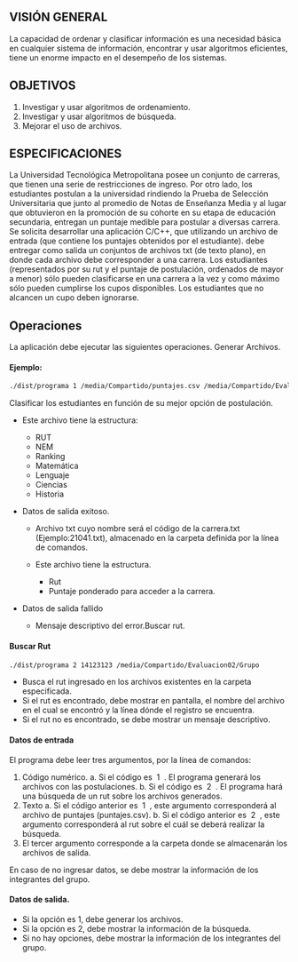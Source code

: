 ## VISIÓN GENERAL

La capacidad de ordenar y clasificar información es una necesidad básica en cualquier sistema
de información, encontrar y usar algoritmos eficientes, tiene un enorme impacto en el
desempeño de los sistemas.

## OBJETIVOS

1. Investigar y usar algoritmos de ordenamiento.
2. Investigar y usar algoritmos de búsqueda.
3. Mejorar el uso de archivos.

## ESPECIFICACIONES

La Universidad Tecnológica Metropolitana posee un conjunto de carreras, que tienen una serie 
de restricciones de ingreso. Por otro lado, los estudiantes postulan a la universidad rindiendo la
Prueba de Selección Universitaria que junto al promedio de Notas de Enseñanza Media y al lugar
que obtuvieron en la promoción de su cohorte en su etapa de educación secundaria, entregan
un puntaje medible para postular a diversas carrera.
Se solicita desarrollar una aplicación C/C++, que utilizando un archivo de entrada (que contiene
los puntajes obtenidos por el estudiante). debe entregar como salida un conjuntos de archivos
txt (de texto plano), en donde cada archivo debe corresponder a una carrera. Los estudiantes
(representados por su rut y el puntaje de postulación, ordenados de mayor a menor) sólo pueden
clasificarse en una carrera a la vez y como máximo sólo pueden cumplirse los cupos disponibles.
Los estudiantes que no alcancen un cupo deben ignorarse.

## Operaciones

La aplicación debe ejecutar las siguientes operaciones.
Generar Archivos.

#### Ejemplo:

```bash
./dist/programa 1 /media/Compartido/puntajes.csv /media/Compartido/Evaluacion02/Grupo
```

Clasificar los estudiantes en función de su mejor opción de postulación.
- Este archivo tiene la estructura:
    - RUT
    - NEM
    - Ranking
    - Matemática
    - Lenguaje
    - Ciencias
    - Historia
- Datos de salida exitoso.

    - Archivo txt cuyo nombre será el código de la carrera.txt (Ejemplo:21041.txt), almacenado en la carpeta definida por la línea de comandos.


    - Este archivo tiene la estructura.
        - Rut
        - Puntaje ponderado para acceder a la carrera.
- Datos de salida fallido
    - Mensaje descriptivo del error.Buscar rut.

#### Buscar Rut

```bash
./dist/programa 2 14123123 /media/Compartido/Evaluacion02/Grupo
```

- Busca el rut ingresado en los archivos existentes en la carpeta especificada.
- Si el rut es encontrado, debe mostrar en pantalla, el nombre del archivo en el cual se encontró y la línea dónde el registro se encuentra.
- Si el rut no es encontrado, se debe mostrar un mensaje descriptivo.

#### Datos de entrada
El programa debe leer tres argumentos, por la línea de comandos:
1. Código numérico.
    a. Si el código es ​ 1 ​ . El programa generará los archivos con las postulaciones.
    b. Si el código es ​ 2 ​ . El programa hará una búsqueda de un rut sobre los archivos generados.
2. Texto
    a. Si el código anterior es ​ 1 ​ , este argumento corresponderá al archivo de puntajes (puntajes.csv).
    b. Si el código anterior es ​ 2 ​ , este argumento corresponderá al rut sobre el cuál se deberá realizar la búsqueda.
3. El tercer argumento corresponde a la carpeta donde se almacenarán los archivos de salida.

En caso de no ingresar datos, se debe mostrar la información de los integrantes del grupo.
#### Datos de salida.
- Si la opción es 1, debe generar los archivos.
- Si la opción es 2, debe mostrar la información de la búsqueda.
- Si no hay opciones, debe mostrar la información de los integrantes del grupo.